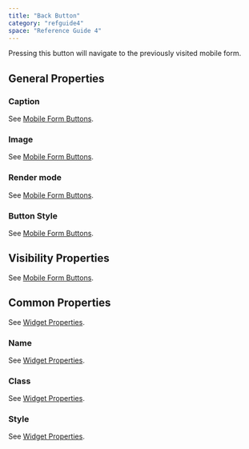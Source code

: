 ```yaml
---
title: "Back Button"
category: "refguide4"
space: "Reference Guide 4"
---
```

Pressing this button will navigate to the previously visited mobile form.

## General Properties

### Caption

See [Mobile Form Buttons](Mobile+Form+Buttons).

### Image

See [Mobile Form Buttons](Mobile+Form+Buttons).

### Render mode

See [Mobile Form Buttons](Mobile+Form+Buttons).

### Button Style

See [Mobile Form Buttons](Mobile+Form+Buttons).

## Visibility Properties

See [Mobile Form Buttons](Mobile+Form+Buttons).

## Common Properties

See [Widget Properties](https://world.mendix.com/display/refguide4/Widget+Properties#WidgetProperties-CommonProperties).

### Name

See [Widget Properties](https://world.mendix.com/display/refguide4/Widget+Properties#WidgetProperties-CommonProperties).

### Class

See [Widget Properties](https://world.mendix.com/display/refguide4/Widget+Properties#WidgetProperties-CommonProperties).

### Style

See [Widget Properties](https://world.mendix.com/display/refguide4/Widget+Properties#WidgetProperties-CommonProperties).